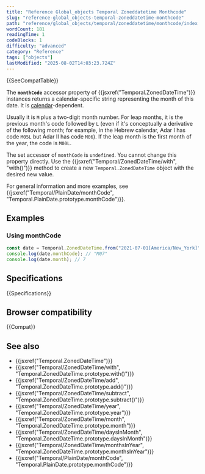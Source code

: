 ```yaml
---
title: "Reference Global_objects Temporal Zoneddatetime Monthcode"
slug: "reference-global_objects-temporal-zoneddatetime-monthcode"
path: "reference/global_objects/temporal/zoneddatetime/monthcode/index.md"
wordCount: 181
readingTime: 1
codeBlocks: 1
difficulty: "advanced"
category: "Reference"
tags: ["objects"]
lastModified: "2025-08-02T14:03:23.724Z"
---
```



{{SeeCompatTable}}

The **`monthCode`** accessor property of {{jsxref("Temporal.ZonedDateTime")}} instances returns a calendar-specific string representing the month of this date. It is [calendar](/en-US/docs/Web/JavaScript/Reference/Global_Objects/Temporal#calendars)-dependent.

Usually it is `M` plus a two-digit month number. For leap months, it is the previous month's code followed by `L` (even if it's conceptually a derivative of the following month; for example, in the Hebrew calendar, Adar I has code `M05L` but Adar II has code `M06`). If the leap month is the first month of the year, the code is `M00L`.

The set accessor of `monthCode` is `undefined`. You cannot change this property directly. Use the {{jsxref("Temporal/ZonedDateTime/with", "with()")}} method to create a new `Temporal.ZonedDateTime` object with the desired new value.

For general information and more examples, see {{jsxref("Temporal/PlainDate/monthCode", "Temporal.PlainDate.prototype.monthCode")}}.

## Examples

### Using monthCode

```js
const date = Temporal.ZonedDateTime.from("2021-07-01[America/New_York]"); // ISO 8601 calendar
console.log(date.monthCode); // "M07"
console.log(date.month); // 7
```

## Specifications

{{Specifications}}

## Browser compatibility

{{Compat}}

## See also

- {{jsxref("Temporal.ZonedDateTime")}}
- {{jsxref("Temporal/ZonedDateTime/with", "Temporal.ZonedDateTime.prototype.with()")}}
- {{jsxref("Temporal/ZonedDateTime/add", "Temporal.ZonedDateTime.prototype.add()")}}
- {{jsxref("Temporal/ZonedDateTime/subtract", "Temporal.ZonedDateTime.prototype.subtract()")}}
- {{jsxref("Temporal/ZonedDateTime/year", "Temporal.ZonedDateTime.prototype.year")}}
- {{jsxref("Temporal/ZonedDateTime/month", "Temporal.ZonedDateTime.prototype.month")}}
- {{jsxref("Temporal/ZonedDateTime/daysInMonth", "Temporal.ZonedDateTime.prototype.daysInMonth")}}
- {{jsxref("Temporal/ZonedDateTime/monthsInYear", "Temporal.ZonedDateTime.prototype.monthsInYear")}}
- {{jsxref("Temporal/PlainDate/monthCode", "Temporal.PlainDate.prototype.monthCode")}}
